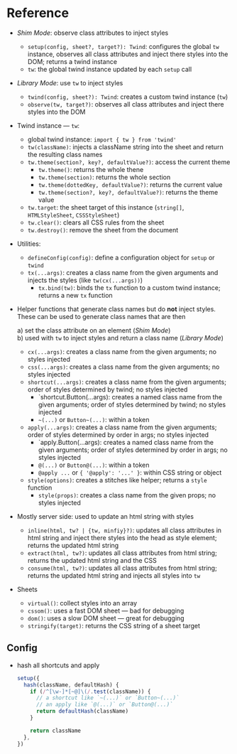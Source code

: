 # Reference

- _Shim Mode_: observe class attributes to inject styles

  - `setup(config, sheet?, target?): Twind`: configures the global `tw` instance, observes all class attributes and inject there styles into the DOM; returns a twind instance
  - `tw`: the global twind instance updated by each `setup` call

- _Library Mode_: use `tw` to inject styles

  - `twind(config, sheet?): Twind`: creates a custom twind instance (`tw`)
  - `observe(tw, target?)`: observes all class attributes and inject there styles into the DOM

- Twind instance — `tw`:

  - global twind instance: `import { tw } from 'twind'`
  - `tw(className)`: injects a className string into the sheet and return the resulting class names
  - `tw.theme(section?, key?, defaultValue?)`: access the current theme
    - `tw.theme()`: returns the whole thene
    - `tw.theme(section)`: returns the whole section
    - `tw.theme(dottedKey, defaultValue?)`: returns the current value
    - `tw.theme(section?, key?, defaultValue?)`: returns the theme value
  - `tw.target`: the sheet target of this instance (`string[]`, `HTMLStyleSheet`, `CSSStyleSheet`)
  - `tw.clear()`: clears all CSS rules from the sheet
  - `tw.destroy()`: remove the sheet from the document

- Utilities:

  - `defineConfig(config)`: define a configuration object for `setup` or `twind`
  - `tx(...args)`: creates a class name from the given arguments and injects the styles (like `tw(cx(...args))`)
    - `tx.bind(tw)`: binds the `tx` function to a custom twind instance; returns a new `tx` function

- Helper functions that generate class names but do **not** inject styles. These can be used to generate class names that are then

  a) set the class attribute on an element (_Shim Mode_)<br>
  b) used with `tw` to inject styles and return a class name (_Library Mode_)

  - `cx(...args)`: creates a class name from the given arguments; no styles injected
  - `css(...args)`: creates a class name from the given arguments; no styles injected
  - `shortcut(...args)`: creates a class name from the given arguments; order of styles determined by twind; no styles injected
    - `shortcut.Button(...args): creates a named class name from the given arguments; order of styles determined by twind; no styles injected
    - `~(...)` or `Button~(...)`: within a token
  - `apply(...args)`: creates a class name from the given arguments; order of styles determined by order in args; no styles injected
    - `apply.Button(...args): creates a named class name from the given arguments; order of styles determined by order in args; no styles injected
    - `@(...)` or `Button@(...)`: within a token
    - `@apply ...` or `{ '@apply': '...' }`: within CSS string or object
  - `style(options)`: creates a stitches like helper; returns a `style` function
    - `style(props)`: creates a class name from the given props; no styles injected

- Mostly server side: used to update an html string with styles

  - `inline(html, tw? | {tw, minfiy}?)`: updates all class attributes in html string and inject there styles into the head as style element; returns the updated html string
  - `extract(html, tw?)`: updates all class attributes from html string; returns the updated html string and the CSS
  - `consume(html, tw?)`: updates all class attributes from html string; returns the updated html string and injects all styles into `tw`

- Sheets
  - `virtual()`: collect styles into an array
  - `cssom()`: uses a fast DOM sheet — bad for debugging
  - `dom()`: uses a slow DOM sheet — great for debugging
  - `stringify(target)`: returns the CSS string of a sheet target

## Config

- hash all shortcuts and apply

  ```js
  setup({
    hash(className, defaultHash) {
      if (/^[\w-]*[~@]\(/.test(className)) {
        // a shortcut like `~(...)` or `Button~(...)`
        // an apply like `@(...)` or `Button@(...)`
        return defaultHash(className)
      }

      return className
    },
  })
  ```
